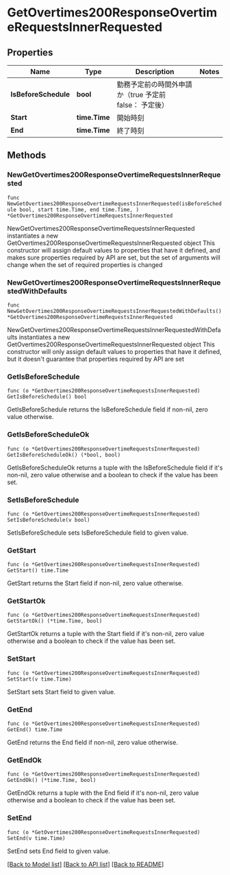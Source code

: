 # GetOvertimes200ResponseOvertimeRequestsInnerRequested

## Properties

Name | Type | Description | Notes
------------ | ------------- | ------------- | -------------
**IsBeforeSchedule** | **bool** | 勤務予定前の時間外申請か（true 予定前　false： 予定後） | 
**Start** | **time.Time** | 開始時刻 | 
**End** | **time.Time** | 終了時刻 | 

## Methods

### NewGetOvertimes200ResponseOvertimeRequestsInnerRequested

`func NewGetOvertimes200ResponseOvertimeRequestsInnerRequested(isBeforeSchedule bool, start time.Time, end time.Time, ) *GetOvertimes200ResponseOvertimeRequestsInnerRequested`

NewGetOvertimes200ResponseOvertimeRequestsInnerRequested instantiates a new GetOvertimes200ResponseOvertimeRequestsInnerRequested object
This constructor will assign default values to properties that have it defined,
and makes sure properties required by API are set, but the set of arguments
will change when the set of required properties is changed

### NewGetOvertimes200ResponseOvertimeRequestsInnerRequestedWithDefaults

`func NewGetOvertimes200ResponseOvertimeRequestsInnerRequestedWithDefaults() *GetOvertimes200ResponseOvertimeRequestsInnerRequested`

NewGetOvertimes200ResponseOvertimeRequestsInnerRequestedWithDefaults instantiates a new GetOvertimes200ResponseOvertimeRequestsInnerRequested object
This constructor will only assign default values to properties that have it defined,
but it doesn't guarantee that properties required by API are set

### GetIsBeforeSchedule

`func (o *GetOvertimes200ResponseOvertimeRequestsInnerRequested) GetIsBeforeSchedule() bool`

GetIsBeforeSchedule returns the IsBeforeSchedule field if non-nil, zero value otherwise.

### GetIsBeforeScheduleOk

`func (o *GetOvertimes200ResponseOvertimeRequestsInnerRequested) GetIsBeforeScheduleOk() (*bool, bool)`

GetIsBeforeScheduleOk returns a tuple with the IsBeforeSchedule field if it's non-nil, zero value otherwise
and a boolean to check if the value has been set.

### SetIsBeforeSchedule

`func (o *GetOvertimes200ResponseOvertimeRequestsInnerRequested) SetIsBeforeSchedule(v bool)`

SetIsBeforeSchedule sets IsBeforeSchedule field to given value.


### GetStart

`func (o *GetOvertimes200ResponseOvertimeRequestsInnerRequested) GetStart() time.Time`

GetStart returns the Start field if non-nil, zero value otherwise.

### GetStartOk

`func (o *GetOvertimes200ResponseOvertimeRequestsInnerRequested) GetStartOk() (*time.Time, bool)`

GetStartOk returns a tuple with the Start field if it's non-nil, zero value otherwise
and a boolean to check if the value has been set.

### SetStart

`func (o *GetOvertimes200ResponseOvertimeRequestsInnerRequested) SetStart(v time.Time)`

SetStart sets Start field to given value.


### GetEnd

`func (o *GetOvertimes200ResponseOvertimeRequestsInnerRequested) GetEnd() time.Time`

GetEnd returns the End field if non-nil, zero value otherwise.

### GetEndOk

`func (o *GetOvertimes200ResponseOvertimeRequestsInnerRequested) GetEndOk() (*time.Time, bool)`

GetEndOk returns a tuple with the End field if it's non-nil, zero value otherwise
and a boolean to check if the value has been set.

### SetEnd

`func (o *GetOvertimes200ResponseOvertimeRequestsInnerRequested) SetEnd(v time.Time)`

SetEnd sets End field to given value.



[[Back to Model list]](../README.md#documentation-for-models) [[Back to API list]](../README.md#documentation-for-api-endpoints) [[Back to README]](../README.md)


